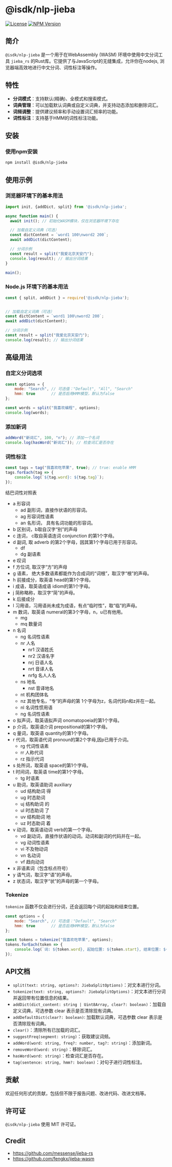 # @isdk/nlp-jieba

[![License](https://img.shields.io/badge/license-MIT-blue.svg)](LICENSE)
[![NPM Version](https://img.shields.io/npm/v/@isdk/nlp-jieba)](https://www.npmjs.com/package/@isdk/nlp-jieba)

## 简介

`@isdk/nlp-jieba` 是一个用于在WebAssembly (WASM) 环境中使用中文分词工具 `jieba_rs` 的Rust库。它提供了与JavaScript的无缝集成，允许你在nodejs, 浏览器端高效地进行中文分词、词性标注等操作。

## 特性

- **分词模式**：支持默认(精确)、全模式和搜索模式。
- **词典管理**：可以加载默认词典或自定义词典，并支持动态添加和删除词汇。
- **词频调整**：提供建议频率和手动设置词汇频率的功能。
- **词性标注**：支持基于HMM的词性标注功能。

## 安装

### 使用npm安装

```bash
npm install @isdk/nlp-jieba
```

## 使用示例

### 浏览器环境下的基本用法

```js
import init, {addDict, split} from '@isdk/nlp-jieba';

async function main() {
  await init(); // 初始化WASM模块，仅在浏览器环境下存在

  // 加载自定义词典（可选）
  const dictContent = `word1 100\nword2 200`;
  await addDict(dictContent);

  // 分词示例
  const result = split("我爱北京天安门");
  console.log(result); // 输出分词结果
}

main();
```

### Node.js 环境下的基本用法

```js
const { split, addDict } = require('@isdk/nlp-jieba');


// 加载自定义词典（可选）
const dictContent = `word1 100\nword2 200`;
await addDict(dictContent);

// 分词示例
const result = split("我爱北京天安门");
console.log(result); // 输出分词结果
```

## 高级用法

### 自定义分词选项

```js
const options = {
    mode: "Search", // 可选值："Default", "All", "Search"
    hmm: true       // 是否启用HMM模型，默认为false
};

const words = split("我喜欢编程", options);
console.log(words);
```

### 添加新词

```js
addWord("新词汇", 100, "n"); // 添加一个名词
console.log(hasWord("新词汇")); // 检查词汇是否存在
```

### 词性标注

```js
const tags = tag("我喜欢吃苹果", true); // true: enable HMM
tags.forEach(tag => {
    console.log(`${tag.word}: ${tag.tag}`);
});
```

结巴词性对照表

- a 形容词
  - ad 副形词，直接作状语的形容词。
  - ag 形容词性语素
  - an 名形词， 具有名词功能的形容词。
- b 区别词，b取自汉字“别”的声母
- c 连词， c取自英语连词 conjunction 的第1个字母。
- d 副词, 取 adverb 的第2个字母，因其第1个字母已用于形容词。
  - df
  - dg 副语素
- e 叹词
- f 方位词, 取汉字“方”的声母
- g 语素， 绝大多数语素都能作为合成词的“词根”，取汉字“根”的声母。
- h 前接成分，取英语 head的第1个字母。
- i 成语，取英语成语 idiom的第1个字母。
- j 简称略称，取汉字“简”的声母。
- k 后接成分
- l 习用语，习用语尚未成为成语，有点“临时性”，取“临”的声母。
- m 数词，取英语 numeral的第3个字母，n，u已有他用。
  - mg
  - mq 数量词
- n 名词
  - ng 名词性语素
  - nr 人名
    - nr1 汉语姓氏
    - nr2 汉语名字
    - nrj 日语人名
    - nrt 音译人名
    - nrfg 名人人名
  - ns 地名
    - nst 音译地名
  - nt 机构团体名
  - nz 其他专名，“专”的声母的第 1个字母为z，名词代码n和z并在一起。
  - nl 名词性惯用语
  - ng 名词性语素
- o 拟声词，取英语拟声词 onomatopoeia的第1个字母。
- p 介词，取英语介词 prepositional的第1个字母。
- q 量词，取英语 quantity的第1个字母。
- r 代词，取英语代词 pronoun的第2个字母,因p已用于介词。
  - rg 代词性语素
  - rr 人称代词
  - rz 指示代词
- s 处所词，取英语 space的第1个字母。
- t 时间词，取英语 time的第1个字母。
  - tg 时语素
- u 助词，取英语助词 auxiliary
  - ud 结构助词 得
  - ug 时态助词
  - uj 结构助词 的
  - ul 时态助词 了
  - uv 结构助词 地
  - uz 时态助词 着
- v 动词，取英语动词 verb的第一个字母。
  - vd 副动词，直接作状语的动词。动词和副词的代码并在一起。
  - vg 动词性语素
  - vi 不及物动词
  - vn 名动词
  - vf 趋向动词
- x 非语素词（包含标点符号）
- y 语气词，取汉字“语”的声母。
- z 状态词，取汉字“状”的声母的第一个字母。

### Tokenize

`tokenize` 函数不仅会进行分词，还会返回每个词的起始和结束位置。

```js
const options = {
    mode: "Search", // 可选值："Default", "Search"
    hmm: true       // 是否启用HMM模型，默认为false
};

const tokens = tokenize("我喜欢吃苹果", options);
tokens.forEach(token => {
    console.log(`词: ${token.word}, 起始位置: ${token.start}, 结束位置: ${token.end}`);
});
```

## API文档

* `split(text: string, options?: JiebaSplitOptions)`：对文本进行分词。
* `tokenize(text: string, options?: JiebaSplitOptions)`：对文本进行分词并返回带有位置信息的结果。
* `addDict(dict_content: string | Uint8Array, clear?: boolean)`：加载自定义词典，可选参数 clear 表示是否清除现有词典。
* `addDefaultDict(clear?: boolean)`: 加载默认词典，可选参数 clear 表示是否清除现有词典。
* `clear()`：清除所有已加载的词汇。
* `suggestFreq(segment: string)`：获取建议词频。
* `addWord(word: string, freq?: number, tag?: string)`：添加新词。
* `removeWord(word: string)`：移除词汇。
* `hasWord(word: string)`：检查词汇是否存在。
* `tag(sentence: string, hmm?: boolean)`：对句子进行词性标注。

## 贡献

欢迎任何形式的贡献，包括但不限于报告问题、改进代码、改进文档等。

## 许可证

`@isdk/nlp-jieba` 使用 MIT 许可证。

## Credit

* https://github.com/messense/jieba-rs
* https://github.com/fengkx/jieba-wasm
